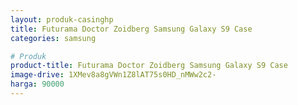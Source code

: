 ```yaml
---
layout: produk-casinghp
title: Futurama Doctor Zoidberg Samsung Galaxy S9 Case
categories: samsung

# Produk
product-title: Futurama Doctor Zoidberg Samsung Galaxy S9 Case
image-drive: 1XMev8a8gVWn1Z8lAT75s0HD_nMWw2c2-
harga: 90000
---
```


